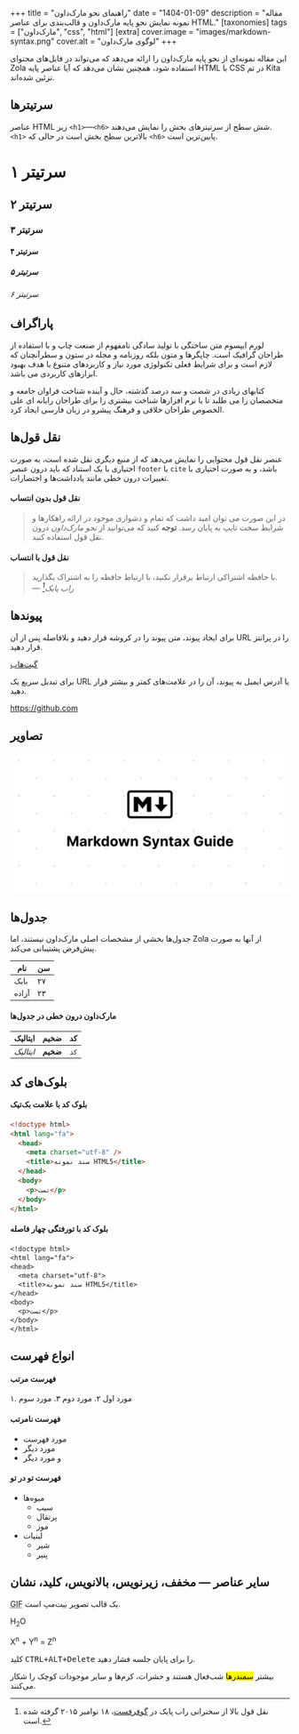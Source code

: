 +++
title = "راهنمای نحو مارک‌داون"
date = "1404-01-09"
description = "مقاله نمونه نمایش نحو پایه مارک‌داون و قالب‌بندی برای عناصر HTML."
[taxonomies]
tags = ["مارک‌داون", "css", "html"]
[extra]
cover.image = "images/markdown-syntax.png"
cover.alt = "لوگوی مارک‌داون"
+++

این مقاله نمونه‌ای از نحو پایه مارک‌داون را ارائه می‌دهد که می‌تواند در فایل‌های محتوای Zola استفاده شود، همچنین نشان می‌دهد که آیا عناصر پایه HTML با CSS در تم Kita تزئین شده‌اند.

<!--more-->

## سرتیترها

عناصر HTML زیر `<h1>`—`<h6>` شش سطح از سرتیترهای بخش را نمایش می‌دهند. `<h1>` بالاترین سطح بخش است در حالی که `<h6>` پایین‌ترین است.

# سرتیتر ۱

## سرتیتر ۲

### سرتیتر ۳

#### سرتیتر ۴

##### سرتیتر ۵

###### سرتیتر ۶

## پاراگراف

لورم ایپسوم متن ساختگی با تولید سادگی نامفهوم از صنعت چاپ و با استفاده از طراحان گرافیک است. چاپگرها و متون بلکه روزنامه و مجله در ستون و سطرآنچنان که لازم است و برای شرایط فعلی تکنولوژی مورد نیاز و کاربردهای متنوع با هدف بهبود ابزارهای کاربردی می باشد.

کتابهای زیادی در شصت و سه درصد گذشته، حال و آینده شناخت فراوان جامعه و متخصصان را می طلبد تا با نرم افزارها شناخت بیشتری را برای طراحان رایانه ای علی الخصوص طراحان خلاقی و فرهنگ پیشرو در زبان فارسی ایجاد کرد.

## نقل قول‌ها

عنصر نقل قول محتوایی را نمایش می‌دهد که از منبع دیگری نقل شده است، به صورت اختیاری با یک استناد که باید درون عنصر `footer` یا `cite` باشد، و به صورت اختیاری با تغییرات درون خطی مانند یادداشت‌ها و اختصارات.

#### نقل قول بدون انتساب

> در این صورت می توان امید داشت که تمام و دشواری موجود در ارائه راهکارها و شرایط سخت تایپ به پایان رسد.
> **توجه** کنید که می‌توانید از _نحو مارک‌داون_ درون نقل قول استفاده کنید.

#### نقل قول با انتساب

> با حافظه اشتراکی ارتباط برقرار نکنید، با ارتباط حافظه را به اشتراک بگذارید.<br>
> — <cite>راب پایک[^1]</cite>

[^1]: نقل قول بالا از سخنرانی راب پایک در [گوفرفست](https://www.youtube.com/watch?v=PAAkCSZUG1c)، ۱۸ نوامبر ۲۰۱۵ گرفته شده است.

## پیوندها

برای ایجاد پیوند، متن پیوند را در کروشه قرار دهید و بلافاصله پس از آن URL را در پرانتز قرار دهید.

[گیت‌هاب](https://github.com)

برای تبدیل سریع یک URL یا آدرس ایمیل به پیوند، آن را در علامت‌های کمتر و بیشتر قرار دهید.

<https://github.com>

## تصاویر

![راهنمای مارک‌داون](/images/markdown-syntax.png)

## جدول‌ها

جدول‌ها بخشی از مشخصات اصلی مارک‌داون نیستند، اما Zola از آنها به صورت پیش‌فرض پشتیبانی می‌کند.

| نام    | سن |
| ------ | -- |
| بابک   | ۲۷ |
| آزاده  | ۲۳ |

#### مارک‌داون درون خطی در جدول‌ها

| ایتالیک     | ضخیم         | کد      |
| ----------- | ------------ | ------- |
| _ایتالیک_   | **ضخیم**    | `کد`    |

## بلوک‌های کد

#### بلوک کد با علامت بک‌تیک

```html
<!doctype html>
<html lang="fa">
  <head>
    <meta charset="utf-8" />
    <title>سند نمونه HTML5</title>
  </head>
  <body>
    <p>تست</p>
  </body>
</html>
```

#### بلوک کد با تورفتگی چهار فاصله

    <!doctype html>
    <html lang="fa">
    <head>
      <meta charset="utf-8">
      <title>سند نمونه HTML5</title>
    </head>
    <body>
      <p>تست</p>
    </body>
    </html>

## انواع فهرست

#### فهرست مرتب

۱. مورد اول
۲. مورد دوم
۳. مورد سوم

#### فهرست نامرتب

- مورد فهرست
- مورد دیگر
- و مورد دیگر

#### فهرست تو در تو

- میوه‌ها
  - سیب
  - پرتقال
  - موز
- لبنیات
  - شیر
  - پنیر

## سایر عناصر — مخفف، زیرنویس، بالانویس، کلید، نشان

<abbr title="قالب تبادل گرافیکی">GIF</abbr> یک قالب تصویر بیت‌مپ است.

H<sub>2</sub>O

X<sup>n</sup> + Y<sup>n</sup> = Z<sup>n</sup>

کلید <kbd><kbd>CTRL</kbd>+<kbd>ALT</kbd>+<kbd>Delete</kbd></kbd> را برای پایان جلسه فشار دهید.

بیشتر <mark>سمندرها</mark> شب‌فعال هستند و حشرات، کرم‌ها و سایر موجودات کوچک را شکار می‌کنند.
